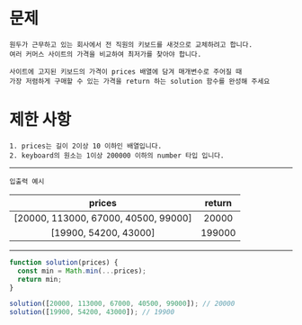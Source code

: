 # 문제

```
원두가 근무하고 있는 회사에서 전 직원의 키보드를 새것으로 교체하려고 합니다.
여러 커머스 사이트의 가격을 비교하여 최저가를 찾아야 합니다.

사이트에 고지된 키보드의 가격이 prices 배열에 담겨 매개변수로 주어질 때
가장 저렴하게 구매할 수 있는 가격을 return 하는 solution 함수를 완성해 주세요
```

# 제한 사항

```
1. prices는 길이 2이상 10 이하인 배열입니다.
2. keyboard의 원소는 1이상 200000 이하의 number 타입 입니다.
```

---

`입출력 예시`

|                prices                | return |
| :----------------------------------: | :----: |
| [20000, 113000, 67000, 40500, 99000] | 20000  |
|        [19900, 54200, 43000]         | 199000 |

---

```js
function solution(prices) {
  const min = Math.min(...prices);
  return min;
}

solution([20000, 113000, 67000, 40500, 99000]); // 20000
solution([19900, 54200, 43000]); // 19900
```
